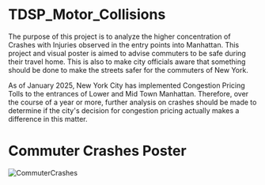 # TDSP_Motor_Collisions

The purpose of this project is to analyze the higher concentration of Crashes with Injuries observed in the entry points into Manhattan. This project and visual poster is aimed to advise commuters to be safe during their travel home. This is also to make city officials aware that something should be done to make the streets safer for the commuters of New York.

As of January 2025, New York City has implemented Congestion Pricing Tolls to the entrances of Lower and Mid Town Manhattan. Therefore, over the course of a year or more, further analysis on crashes should be made to determine if the city's decision for congestion pricing actually makes a difference in this matter.



# Commuter Crashes Poster
![CommuterCrashes](https://github.com/user-attachments/assets/0572f6e5-2e7e-49b7-9fcc-c1dcb5160c67)
